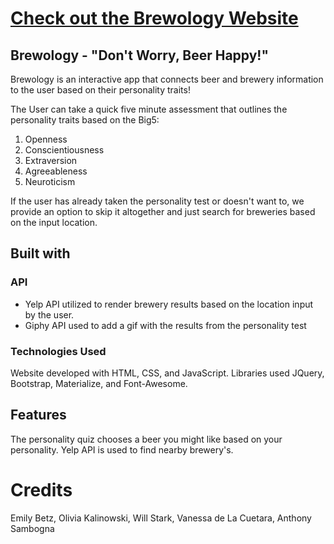 # [Check out the Brewology Website](https://oliviakali.github.io/GP-Brewology/)
## Brewology - "Don't Worry, Beer Happy!"

Brewology is an interactive app that connects beer and brewery information to the user based on their personality traits!

The User can take a quick five minute assessment that outlines the personality traits based on the Big5: 

<ol>
<li>Openness</li>
<li>Conscientiousness</li>
<li>Extraversion</li>
<li>Agreeableness</li>
<li>Neuroticism</li>
</ol>

If the user has already taken the personality test or doesn't want to, we provide an option to skip it altogether and just search for breweries based on the input location. 

## Built with
### API
<ul>
<li>Yelp API utilized to render brewery results based on the location input by the user.</li>
<li>Giphy API used to add a gif with the results from the personality test</li> 
</ul>

<!-- Yelp is not compatible with CORS so JSON response was pulled from proxy website (CORS-anywhere heroku) with yelp search endpoint attached to it
Yelp API passed through headers
Data used in the ajaxCall to keep the url string neater
UserInput used in on-click function so user can search any location and find breweries in that area
Yelp API defaults a return of 20 businesses- used for loop to return only 12 results
jQuery used to append results into card on html

Giphy IDs used so specific gifs are attached with the specific results -->

### Technologies Used

Website developed with HTML, CSS, and JavaScript.
Libraries used JQuery, Bootstrap, Materialize, and Font-Awesome.

## Features

The personality quiz chooses a beer you might like based on your personality.
Yelp API is used to find nearby brewery's.

<!-- # Code

   # landing
   
Background image is set

A row is created to hold the Brewology logo in the center of the page

Two columns with nothing that take up two columns each they are surrounding the column with the links to the personality test and a link to look for nearby brewerys. The links are both in one column class and takes up eight columns. This keeps the link centered.

When the buttons "Location" and "Personality" are pressed they go to the same page. Personality brings you to the top of that page while location brings you to the bottom so the application so that the user screen displays the app they clicked on hthe top.   
 
   # index
   
Materialize, bootstrap, and fontawesone are linked.

Jumbotron creates the Brewology logo at the top.

Background image is set to the body.

The first row is created and holds the image at the top as well as uses bootstrap to keep it the full length of the that row's grid.

The next row with the personality test in it is made of one column using bootstrap to keep the text of the quiz centered.

The containers at the bottom beneath the text display yelp results.

   # personality
   
Questions for the quiz are created and listed as promps. Each prompt is made to measure a certain trait and each of the prompt_values (answer options) are given a weight of 1,2,3,4, or 5.

createPromptItems appends each question in a <p> tag placed in the ul with the quiz id.

   # personalty-response
   
Calculates extraversion trait by adding the first and sixth prompts.
Calculates agreeableness by adding the second and seventh prompt.
Calculates conscientiousness by addig the third and eigth prompts.
calculates neuroticism by adding the fourth and ninth prompts.
Calcualtes the openess by adding the fifth and tenth promps.
Each trait's final weight can be scored from a possible 2 to 10.
The highest trait is used to make the recommendation. Each trait is linked to a beer. -->


# Credits

Emily Betz, Olivia Kalinowski, Will Stark, Vanessa de La Cuetara, Anthony Sambogna
 
